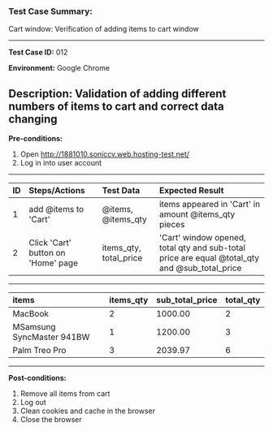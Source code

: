 
### Test Case Summary:
Cart window: Verification of adding items to cart window

---

**Test Case ID:** 012

**Environment:** Google Chrome

**Description:**
Validation of adding different numbers of items to cart and correct data changing
---

**Pre-conditions:**
1. Open http://1881010.soniccv.web.hosting-test.net/
2. Log in into user account    

---

|      ID       | Steps/Actions |  Test Data  | Expected Result |
| ------------- |:--------------| :---------- | :-------------- |
|       1       |add @items to 'Cart'|@items, @items_qty|items appeared in 'Cart' in amount @items_qty pieces|
|       2       |Click 'Cart' button on 'Home' page| items_qty, total_price|'Cart' window opened, total qty and sub-total price are equal @total_qty and @sub_total_price|
---
|     items     |   items_qty   | sub_total_price |   total_qty  |
|:------------- |:--------------| :-------------- | :----------- | 
|MacBook        |2              |1000.00          |  2           |
|MSamsung SyncMaster 941BW|  1  |1200.00          |  3           |
|Palm Treo Pro  |3              |2039.97          |  6           |                 
---
**Post-conditions:**
1. Remove all items from cart
2. Log out
3. Clean cookies and cache in the browser
4. Close the browser
